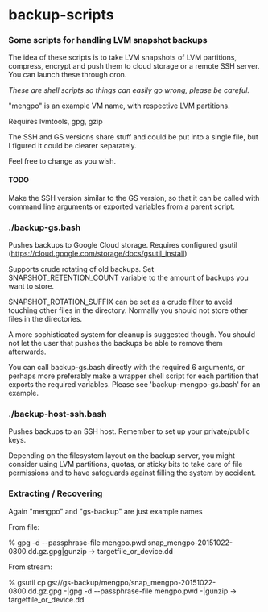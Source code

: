 # backup-scripts

### Some scripts for handling LVM snapshot backups

The idea of these scripts is to take LVM snapshots of LVM partitions,
compress, encrypt and push them to cloud storage or a remote SSH server.
You can launch these through cron.

*These are shell scripts so things can easily go wrong, please
be careful.*

"mengpo" is an example VM name, with respective LVM partitions.

Requires lvmtools, gpg, gzip

The SSH and GS versions share stuff and could be put into
a single file, but I figured it could be clearer separately.

Feel free to change as you wish.

#### TODO ###

Make the SSH version similar to the GS version, so that
it can be called with command line arguments or exported
variables from a parent script.

### ./backup-gs.bash

Pushes backups to Google Cloud storage.
Requires configured gsutil (https://cloud.google.com/storage/docs/gsutil_install)

Supports crude rotating of old backups. Set SNAPSHOT_RETENTION_COUNT variable
to the amount of backups you want to store.

SNAPSHOT_ROTATION_SUFFIX can be set as a crude filter to avoid touching other
files in the directory. Normally you should not store other files in the
directories.

A more sophisticated system for cleanup is suggested though. You should not let
the user that pushes the backups be able to remove them afterwards.

You can call backup-gs.bash directly with the required 6 arguments, or perhaps
more preferably make a wrapper shell script for each partition that exports
the required variables. Please see 'backup-mengpo-gs.bash' for an example.


### ./backup-host-ssh.bash

Pushes backups to an SSH host. Remember to set up your private/public keys.

Depending on the filesystem layout on the backup server, you might consider
using LVM partitions, quotas, or sticky bits to take care of file permissions
and to have safeguards against filling the system by accident.

### Extracting / Recovering

Again "mengpo" and "gs-backup" are just example names

From file:

% gpg -d --passphrase-file mengpo.pwd snap_mengpo-20151022-0800.dd.gz.gpg|gunzip -> targetfile_or_device.dd

From stream:

% gsutil cp gs://gs-backup/mengpo/snap_mengpo-20151022-0800.dd.gz.gpg -|gpg -d --passphrase-file mengpo.pwd -|gunzip -> targetfile_or_device.dd
